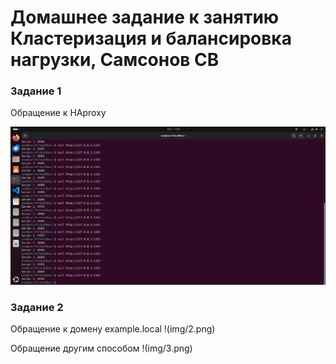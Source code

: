 # Домашнее задание к занятию Кластеризация и балансировка нагрузки, Самсонов СВ

### Задание 1

Обращение к HAproxy

![Шаблон](img/1.png)

### Задание 2

Обращение к домену example.local
!(img/2.png)

Обращение другим способом
!(img/3.png)


